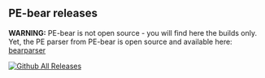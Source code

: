 PE-bear releases
-

<b>WARNING:</b> PE-bear is not open source - you will find here the builds only. Yet, the PE parser from PE-bear is open source and available here: [bearparser](https://github.com/hasherezade/bearparser)

 [![Github All Releases](https://img.shields.io/github/downloads/hasherezade/pe-bear-releases/total.svg)](http://www.somsubhra.com/github-release-stats/?username=hasherezade&repository=pe-bear-releases) 
